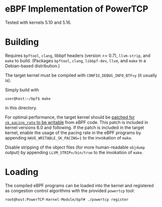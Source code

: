 # eBPF Implementation of PowerTCP
Tested with kernels 5.10 and 5.16.

# Building
Requires `bpftool`, `clang`, libbpf headers (version >= 0.7), `llvm-strip`, and
`make` to build.  (Packages `bpftool`, `clang`, `libbpf-dev`, `llvm`, and
`make` in a Debian-based distribution.)

The target kernel must be compiled with `CONFIG_DEBUG_INFO_BTF=y` (it usually
is).

Simply build with 
```console
user@host:~/bpf$ make
```
in this directory.

For optimal performance, the target kernel should be [patched for
`sk_pacing_rate` to be
writable](https://lore.kernel.org/all/20220622191227.898118-2-jthinz@mailbox.tu-berlin.de/)
from eBPF code. This patch is included in kernel versions 6.0 and following. If
the patch is included in the target kernel, enable the usage of the pacing rate
in the eBPF programs by appending `HAVE_WRITABLE_SK_PACING=1` to the invokation
of `make`.

Disable stripping of the object files (for more human-readable `objdump`
output) by appending `LLVM_STRIP=/bin/true` to the invokation of `make`.

# Loading
The compiled eBPF programs can be loaded into the kernel and registered as
congestion control algorithms with the provided `powertcp` tool:
```console
root@host:PowerTCP-Kernel-Module/bpf# ./powertcp register
```
